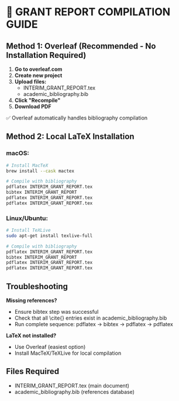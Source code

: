
# 📄 GRANT REPORT COMPILATION GUIDE

## Method 1: Overleaf (Recommended - No Installation Required)

1. **Go to overleaf.com**
2. **Create new project**
3. **Upload files:**
   - INTERIM_GRANT_REPORT.tex
   - academic_bibliography.bib
4. **Click "Recompile"**
5. **Download PDF**

✅ Overleaf automatically handles bibliography compilation

## Method 2: Local LaTeX Installation

### macOS:
```bash
# Install MacTeX
brew install --cask mactex

# Compile with bibliography
pdflatex INTERIM_GRANT_REPORT.tex
bibtex INTERIM_GRANT_REPORT
pdflatex INTERIM_GRANT_REPORT.tex
pdflatex INTERIM_GRANT_REPORT.tex
```

### Linux/Ubuntu:
```bash
# Install TeXLive
sudo apt-get install texlive-full

# Compile with bibliography
pdflatex INTERIM_GRANT_REPORT.tex
bibtex INTERIM_GRANT_REPORT
pdflatex INTERIM_GRANT_REPORT.tex
pdflatex INTERIM_GRANT_REPORT.tex
```

## Troubleshooting

**Missing references?**
- Ensure bibtex step was successful
- Check that all \cite{} entries exist in academic_bibliography.bib
- Run complete sequence: pdflatex → bibtex → pdflatex → pdflatex

**LaTeX not installed?**
- Use Overleaf (easiest option)
- Install MacTeX/TeXLive for local compilation

## Files Required
- INTERIM_GRANT_REPORT.tex (main document)
- academic_bibliography.bib (references database)
